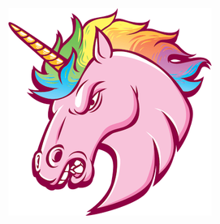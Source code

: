 ![Unicorn](https://raw.githubusercontent.com/fdi2-epsilon/prova/master/misc/unicorn.png "An angry Unicorn!")
